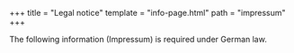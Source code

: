 +++
title = "Legal notice"
template = "info-page.html"
path = "impressum"
+++

The following information (Impressum) is required under German law.
